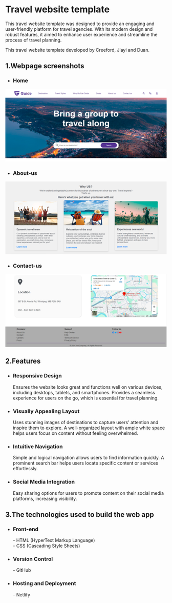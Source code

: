 # Travel website template
  <p>
    This travel website template was designed to provide an engaging and 
    user-friendly platform for travel agencies. With its modern design and 
    robust features, it aimed to enhance user experience and streamline the 
    process of travel planning.
  </p>
  <p>
    This travel website template developed by Creeford, Jiayi and Duan.
  </p>

## 1.Webpage screenshots

- <h3>Home</h3>
![示例图片](src/img/screenshot_1.jpg)
- <h3>About-us</h3>
![示例图片](src/img/screenshot_2.jpg)
- <h3>Contact-us</h3>
![示例图片](src/img/screenshot_3.jpg)


## 2.Features
 - <h3>Responsive Design</h3>
     <p>
     Ensures the website looks great and functions well on various devices, 
     including desktops, tablets, and smartphones. Provides a seamless 
     experience for users on the go, which is essential for travel planning.
     </p>
 - <h3>Visually Appealing Layout</h3>
     <p>
     Uses stunning images of destinations to capture users' attention and 
     inspire them to explore. A well-organized layout with ample white space 
     helps users focus on content without feeling overwhelmed.
     </p>
 - <h3>Intuitive Navigation</h3>
     <p>
     Simple and logical navigation allows users to find information quickly. 
     A prominent search bar helps users locate specific content or services 
     effortlessly.
     </p>
 - <h3>Social Media Integration</h3>
     <p>
     Easy sharing options for users to promote content on their social media 
     platforms, increasing visibility.
     </p>

## 3.The technologies used to build the web app
- <h3>Front-end</h3>
  - HTML (HyperText Markup Language)
  <br>
  - CSS (Cascading Style Sheets)
- <h3>Version Control</h3>
  - GitHub
- <h3>Hosting and Deployment</h3>
  - Netlify